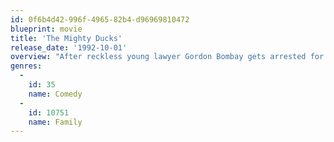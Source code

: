 ```yaml
---
id: 0f6b4d42-996f-4965-82b4-d96969810472
blueprint: movie
title: 'The Mighty Ducks'
release_date: '1992-10-01'
overview: "After reckless young lawyer Gordon Bombay gets arrested for drunk driving, he must coach a kids hockey team for his community service. Gordon has experience on the ice, but isn't eager to return to hockey, a point hit home by his tense dealings with his own former coach, Jack Reilly. The reluctant Gordon eventually grows to appreciate his team, which includes promising young Charlie Conway, and leads them to take on Reilly's tough players."
genres:
  -
    id: 35
    name: Comedy
  -
    id: 10751
    name: Family
---
```

